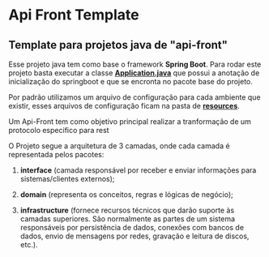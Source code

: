 # Api Front Template
## Template para projetos java de "api-front"

Esse projeto java tem como base o framework **Spring Boot**. Para rodar este projeto basta executar a classe [**Application.java**](https://github.com/Sensedia/api-front-template/blob/master/src/main/java/com/sensedia/apifront/projectname/Application.java) que possui a anotação de inicialização do springboot e que se encronta no pacote base do projeto.

Por padrão utilizamos um arquivo de configuração para cada ambiente que existir, esses arquivos de configuração ficam na pasta de 
[**resources**](https://github.com/Sensedia/api-front-template/tree/master/src/main/resources).


Um Api-Front tem como objetivo principal realizar a tranformação de um protocolo especifico para rest

O Projeto segue a arquitetura de 3 camadas, onde cada camada é representada pelos pacotes:

1. **interface** (camada responsável por receber e enviar informações para sistemas/clientes externos);

2. **domain** (representa os conceitos, regras e lógicas de negócio);

3. **infrastructure** (fornece recursos técnicos que darão suporte às camadas superiores. São normalmente as partes de um sistema responsáveis por persistência de dados, conexões com bancos de dados, envio de mensagens por redes, gravação e leitura de discos, etc.).
